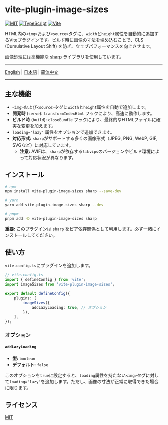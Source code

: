# vite-plugin-image-sizes

[![MIT](https://img.shields.io/badge/License-MIT-green.svg?style=flat-square)](./LICENSE)
[![TypeScript](https://img.shields.io/badge/TypeScript-3178c6?style=flat-square&logo=typescript&logoColor=white)](https://www.typescriptlang.org/)
[![Vite](https://img.shields.io/badge/Vite-646cff?style=flat-square&logo=Vite&logoColor=white)](https://vitejs.dev/)

HTML内の`<img>`および`<source>`タグに、`width`と`height`属性を自動的に追加するViteプラグインです。ビルド時に画像の寸法を埋め込むことで、CLS (Cumulative Layout Shift) を防ぎ、ウェブパフォーマンスを向上させます。

画像処理には高機能な [sharp](https://sharp.pixelplumbing.com/) ライブラリを使用しています。

---

[English](./README.md) | [日本語](./README.ja.md) | [简体中文](./README.zh-CN.md)

---

## 主な機能

-   `<img>`および`<source>`タグに`width`と`height`属性を自動で追加します。
-   **開発時** (`serve`): `transformIndexHtml` フックにより、高速に動作します。
-   **ビルド時** (`build`): `closeBundle` フックにより、最終的なHTMLファイルに確実な変更を加えます。
-   `loading="lazy"` 属性をオプションで追加できます。
-   **対応形式:** `sharp`がサポートする多くの画像形式（JPEG, PNG, WebP, GIF, SVGなど）に対応しています。
    -   **注意:** AVIFは、`sharp`が依存する`libvips`のバージョンやビルド環境によって対応状況が異なります。

## インストール

```bash
# npm
npm install vite-plugin-image-sizes sharp --save-dev

# yarn
yarn add vite-plugin-image-sizes sharp --dev

# pnpm
pnpm add -D vite-plugin-image-sizes sharp
```

**重要:** このプラグインは `sharp` をピア依存関係として利用します。必ず一緒にインストールしてください。

## 使い方

`vite.config.ts`にプラグインを追加します。

```typescript
// vite.config.ts
import { defineConfig } from 'vite';
import imageSizes from 'vite-plugin-image-sizes';

export default defineConfig({
    plugins: [
        imageSizes({
            addLazyLoading: true, // オプション
        }),
    ],
});
```

### オプション

#### `addLazyLoading`

-   **型:** `boolean`
-   **デフォルト:** `false`

このオプションを`true`に設定すると、`loading`属性を持たない`<img>`タグに対して`loading="lazy"`を追加します。ただし、画像の寸法が正常に取得できた場合に限ります。

## ライセンス

[MIT](./LICENSE) 